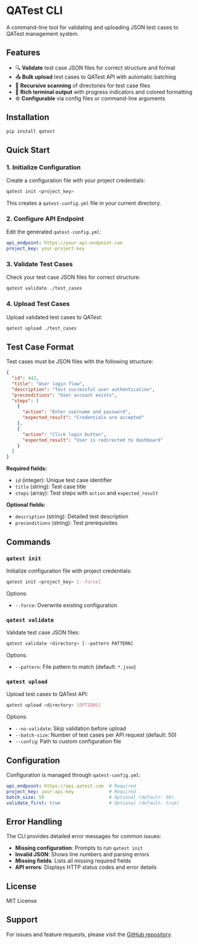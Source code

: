 # QATest CLI

A command-line tool for validating and uploading JSON test cases to QATest management system.

## Features

- 🔍 **Validate** test case JSON files for correct structure and format
- 📤 **Bulk upload** test cases to QATest API with automatic batching
- 📁 **Recursive scanning** of directories for test case files
- 🎨 **Rich terminal output** with progress indicators and colored formatting
- ⚙️ **Configurable** via config files or command-line arguments

## Installation

```bash
pip install qatest
```

## Quick Start

### 1. Initialize Configuration

Create a configuration file with your project credentials:

```bash
qatest init <project_key>
```

This creates a `qatest-config.yml` file in your current directory.

### 2. Configure API Endpoint

Edit the generated `qatest-config.yml`:

```yaml
api_endpoint: https://your-api-endpoint.com
project_key: your-project-key
```

### 3. Validate Test Cases

Check your test case JSON files for correct structure:

```bash
qatest validate ./test_cases
```

### 4. Upload Test Cases

Upload validated test cases to QATest:

```bash
qatest upload ./test_cases
```

## Test Case Format

Test cases must be JSON files with the following structure:

```json
{
  "id": 442,
  "title": "User login flow",
  "description": "Test successful user authentication",
  "preconditions": "User account exists",
  "steps": [
    {
      "action": "Enter username and password",
      "expected_result": "Credentials are accepted"
    },
    {
      "action": "Click login button",
      "expected_result": "User is redirected to dashboard"
    }
  ]
}
```

**Required fields:**
- `id` (integer): Unique test case identifier
- `title` (string): Test case title
- `steps` (array): Test steps with `action` and `expected_result`

**Optional fields:**
- `description` (string): Detailed test description
- `preconditions` (string): Test prerequisites

## Commands

### `qatest init`

Initialize configuration file with project credentials:

```bash
qatest init <project_key> [--force]
```

Options:
- `--force`: Overwrite existing configuration

### `qatest validate`

Validate test case JSON files:

```bash
qatest validate <directory> [--pattern PATTERN]
```

Options:
- `--pattern`: File pattern to match (default: `*.json`)

### `qatest upload`

Upload test cases to QATest API:

```bash
qatest upload <directory> [OPTIONS]
```

Options:
- `--no-validate`: Skip validation before upload
- `--batch-size`: Number of test cases per API request (default: 50)
- `--config`: Path to custom configuration file

## Configuration

Configuration is managed through `qatest-config.yml`:

```yaml
api_endpoint: https://api.qatest.com  # Required
project_key: your-api-key             # Required
batch_size: 50                        # Optional (default: 50)
validate_first: true                  # Optional (default: true)
```

## Error Handling

The CLI provides detailed error messages for common issues:

- **Missing configuration**: Prompts to run `qatest init`
- **Invalid JSON**: Shows line numbers and parsing errors
- **Missing fields**: Lists all missing required fields
- **API errors**: Displays HTTP status codes and error details

## License

MIT License

## Support

For issues and feature requests, please visit the [GitHub repository](https://github.com/yourusername/qatest-cli).